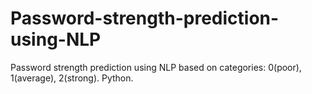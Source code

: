 # Password-strength-prediction-using-NLP
Password strength prediction using NLP based on categories: 0(poor), 1(average), 2(strong). Python.
